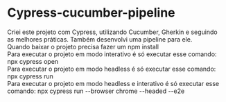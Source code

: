 # Cypress-cucumber-pipeline
   Criei este projeto com Cypress, utilizando Cucumber, Gherkin e seguindo as melhores práticas. Também desenvolvi uma pipeline para ele. <br>
   Quando baixar o projeto precisa fazer um npm install <br>
   Para executar o projeto em modo interativo é só executar esse comando: npx cypress open <br>
   Para executar o projeto em modo headless é só executar esse comando: npx cypress run <br>
   Para executar o projeto em modo headless e interativo é só executar esse comando: npx cypress run  --browser chrome --headed --e2e
